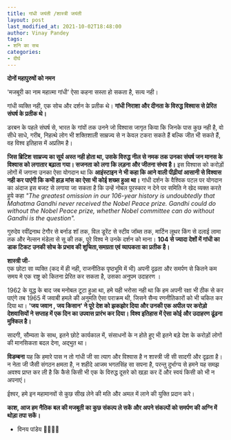 ```yaml
---
title: गांधी जयंती /शास्त्री जयंती 
layout: post
last_modified_at: 2021-10-02T18:48:00
author: Vinay Pandey
tags:
- शनि का सच
categories:
- दीर्घ
---
```

**दोनों महापुरुषों को नमन**

'मजबूरी का नाम महात्मा गांधी'
ऐसा कहना सस्ता हो सकता है, 
सत्य नही।

 गांधी व्यक्ति नही, एक सोच और दर्शन के प्रतीक थे। **गांधी निराशा और दीनता के विरुद्ध विश्वास से प्रेरित संघर्ष के प्रतीक थे।**

 डरबन के पहले संघर्ष से, भारत के गांवों तक उनने जो विश्वास जागृत किया कि जिनके पास कुछ नही है, वो सीधे साधे, गरीब, निहत्थे लोग भी शक्तिशाली साम्रज्य से न केवल टकरा सकते हैं बल्कि जीत भी सकते हैं, वह विश्व इतिहास में अप्रतिम है।

**जिस ब्रिटिश साम्रज्य का सूर्य अस्त नही होता था, उसके विरुद्ध नील से नमक तक उनका संघर्ष जन मानस के विश्वास को लगातार बढ़ाता गया। सजनता को लगा कि लड़ना और जीतना संभव है।** इस विश्वास को करोड़ों लोगों में जगाना उनका ऐसा योगदान था कि **आइंस्टाइन ने भी कहा कि आने वाली पीढ़ीयां आसानी से विश्वास नही कर पाएंगी कि कभी हाड़ मांस का ऐसा भी कोई शख्स हुआ था।** गांधी दर्शन के वैश्विक पटल पर योगदान का अंदाज इस बजट से लगाया जा सकता है कि उन्हें नोबल पुरस्कार न देने पर समिति ने खेद व्यक्त करते हुये कहा
*"The greatest omission in our 106-year history is undoubtedly that Mahatma Gandhi never received the Nobel Peace prize. Gandhi could do without the Nobel Peace prize, whether Nobel committee can do without Gandhi is the question".*

गुरुदेव रवींद्रनाथ टेगौर से बर्नाड शॉ तक, विल डूरेंट से स्टीव जॉब्स तक, मार्टिन लूथर किंग से दलाई लामा तक और नेल्सन मंडेला से सू की तक, पूरे विश्व ने उनके दर्शन को माना। **104 से ज्यादा देशों में गांधी का डाक टिकट उनकी सोच के प्रभाव की शुचिता,समग्रता एवं व्यापकता का प्रतीक है।**

**शास्त्री जी**-  
एक छोटा सा व्यक्ति (कद में ही नही, राजनीतिक पृष्ठभूमि में भी) अपनी दृढ़ता और समर्पण से कितने कम समय मे एक राष्ट्र को कितना प्रेरित कर सकता है, उसका अनुपम उदाहरण । 

1962 के युद्ध के बाद जब मनोबल टूटा हुआ था, हमे यही भरोसा नही था कि हम अपनी रक्षा भी ठीक से कर पाएंगे तब 1965 में जवाबी हमले की अनुमति ऐसा पराक्रम थी, जिसने सैन्य रणनीतिकारों को भी चकित कर दिया था। **'जय जवान , जय किसान' ने पूरे देश को झकझोर दिया और उनकी एक अपील पर करोड़ो देशवासियों ने सप्ताह में एक दिन  का उपवास प्रारंभ कर दिया। विश्व इतिहास में ऐसा कोई और उदाहरण ढूंढना मुश्किल है।** 

सादगी, सौम्यता के साथ, इतने छोटे कार्यकाल में, संसाधनों के न होते हुए भी इतने बड़े देश के करोड़ों लोगों की मानसिकता बदल देना, अद्भुत था।

**विडम्बना** यह कि हमारे पास न तो गांधी जी सा त्याग और विश्वास है न शास्त्री जी सी सादगी और दृढ़ता है। न नेता जी जैसी संगठन क्षमता है, न शहीदे आजम भगतसिंह सा सपना है, परन्तु दुर्भाग्य से हमने यह समझ अवश्य प्राप्त कर ली है कि कैसे किसी भी एक के विरुद्ध दूसरे को खड़ा कर दें और स्वयं किसी को भी न अपनाएं। 

ईश्वर, हमे इन महामानवों से कुछ सीख लेने की मति और अमल में लाने की युक्ति प्रदान करे। 

**काश, आज हम नैतिक बल की मजबूती का कुछ संकल्प ले सकें और अपने संकल्पों को समर्पण की अग्नि में थोड़ा तपा सकें।**

- विनय  पांडेय
🙏🌷🌷🙏



